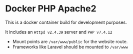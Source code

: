 # Docker PHP Apache2

This is a docker container build for development purposes.

It includes an `Httpd v2.4.39` server and `PHP v7.4.12`

 - Mount points are `/var/www/public` for the website route.
 - Frameworks like Laravel should be mounted to `/var/www`
